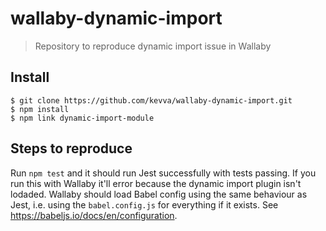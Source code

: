 # wallaby-dynamic-import

> Repository to reproduce dynamic import issue in Wallaby


## Install

```
$ git clone https://github.com/kevva/wallaby-dynamic-import.git
$ npm install
$ npm link dynamic-import-module
```


## Steps to reproduce

Run `npm test` and it should run Jest successfully with tests passing. If you run this with Wallaby it'll error because the dynamic import plugin isn't lodaded. Wallaby should load Babel config using the same behaviour as Jest, i.e. using the `babel.config.js` for everything if it exists. See https://babeljs.io/docs/en/configuration.
